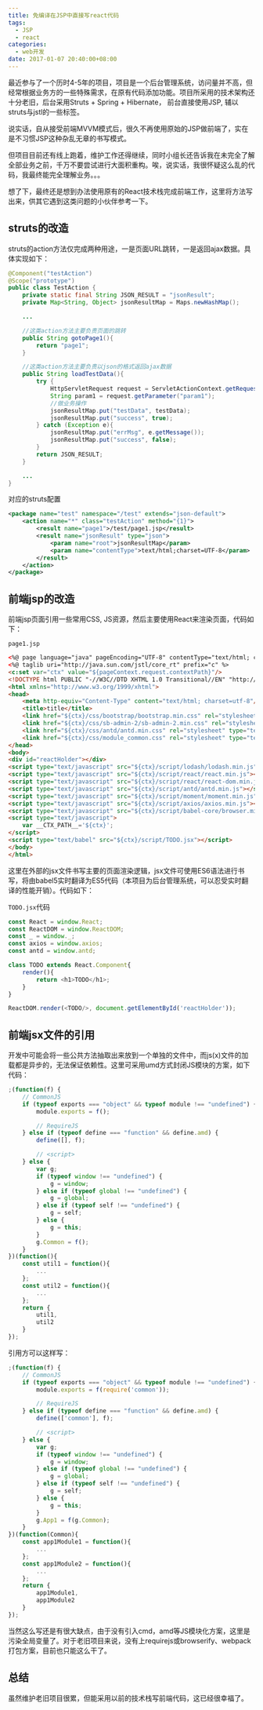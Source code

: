 ```yaml
---
title: 免编译在JSP中直接写react代码
tags:
  - JSP
  - react
categories:
  - web开发
date: 2017-01-07 20:40:00+08:00
---
```


最近参与了一个历时4-5年的项目，项目是一个后台管理系统，访问量并不高，但经常根据业务方的一些特殊需求，在原有代码添加功能。项目所采用的技术架构还十分老旧，后台采用Struts + Spring + Hibernate， 前台直接使用JSP, 辅以struts与jstl的一些标签。

说实话，自从接受前端MVVM模式后，很久不再使用原始的JSP做前端了，实在是不习惯JSP这种杂乱无章的书写模式。

但项目目前还有线上跑着，维护工作还得继续，同时小组长还告诉我在未完全了解全部业务之前，千万不要尝试进行大面积重构。唉，说实话，我很怀疑这么乱的代码，我最终能完全理解业务。。。

想了下，最终还是想到办法使用原有的React技术栈完成前端工作，这里将方法写出来，供其它遇到这类问题的小伙伴参考一下。

## struts的改造

struts的action方法仅完成两种用途，一是页面URL跳转，一是返回ajax数据。具体实现如下：

```java
@Component("testAction")
@Scope("prototype")
public class TestAction {
    private static final String JSON_RESULT = "jsonResult";
    private Map<String, Object> jsonResultMap = Maps.newHashMap();

    ...

    //这类action方法主要负责页面的跳转
    public String gotoPage1(){
        return "page1";
    }

    //这类action方法主要负责以json的格式返回ajax数据
    public String loadTestData(){
        try {
            HttpServletRequest request = ServletActionContext.getRequest();
            String param1 = request.getParameter("param1");
            //做业务操作
            jsonResultMap.put("testData", testData);
            jsonResultMap.put("success", true);
        } catch (Exception e){
            jsonResultMap.put("errMsg", e.getMessage());
            jsonResultMap.put("success", false);
        }
        return JSON_RESULT;
    }

    ...
}
```

对应的struts配置

```xml
<package name="test" namespace="/test" extends="json-default">
    <action name="*" class="testAction" method="{1}">
        <result name="page1">/test/page1.jsp</result>
        <result name="jsonResult" type="json">
            <param name="root">jsonResultMap</param>
            <param name="contentType">text/html;charset=UTF-8</param>
        </result>
    </action>
</package>
```

## 前端jsp的改造

前端jsp页面引用一些常用CSS, JS资源，然后主要使用React来渲染页面，代码如下：

`page1.jsp`

```html
<%@ page language="java" pageEncoding="UTF-8" contentType="text/html; charset=UTF-8" %>
<%@ taglib uri="http://java.sun.com/jstl/core_rt" prefix="c" %>
<c:set var="ctx" value="${pageContext.request.contextPath}"/>
<!DOCTYPE html PUBLIC "-//W3C//DTD XHTML 1.0 Transitional//EN" "http://www.w3.org/TR/xhtml1/DTD/xhtml1-transitional.dtd">
<html xmlns="http://www.w3.org/1999/xhtml">
<head>
    <meta http-equiv="Content-Type" content="text/html; charset=utf-8"/>
    <title>title</title>
    <link href="${ctx}/css/bootstrap/bootstrap.min.css" rel="stylesheet" type="text/css"/>
    <link href="${ctx}/css/sb-admin-2/sb-admin-2.min.css" rel="stylesheet" type="text/css"/>
    <link href="${ctx}/css/antd/antd.min.css" rel="stylesheet" type="text/css"/>
    <link href="${ctx}/css/module_common.css" rel="stylesheet" type="text/css"/>
</head>
<body>
<div id="reactHolder"></div>
<script type="text/javascript" src="${ctx}/script/lodash/lodash.min.js"></script>
<script type="text/javascript" src="${ctx}/script/react/react.min.js"></script>
<script type="text/javascript" src="${ctx}/script/react/react-dom.min.js"></script>
<script type="text/javascript" src="${ctx}/script/antd/antd.min.js"></script>
<script type="text/javascript" src="${ctx}/script/moment/moment.min.js"></script>
<script type="text/javascript" src="${ctx}/script/axios/axios.min.js"></script>
<script type="text/javascript" src="${ctx}/script/babel-core/browser.min.js"></script>
<script type="text/javascript">
    var __CTX_PATH__='${ctx}';
</script>
<script type="text/babel" src="${ctx}/script/TODO.jsx"></script>
</body>
</html>
```

这里在外部的jsx文件书写主要的页面渲染逻辑，jsx文件可使用ES6语法进行书写，将由babel5实时翻译为ES5代码（本项目为后台管理系统，可以忍受实时翻译的性能开销）。代码如下：

`TODO.jsx`代码

```javascript
const React = window.React;
const ReactDOM = window.ReactDOM;
const _ = window._;
const axios = window.axios;
const antd = window.antd;

class TODO extends React.Component{
    render(){
        return <h1>TODO</h1>;
    }
}

ReactDOM.render(<TODO/>, document.getElementById('reactHolder'));
```

## 前端jsx文件的引用

开发中可能会将一些公共方法抽取出来放到一个单独的文件中，而js(x)文件的加载都是异步的，无法保证依赖性。这里可采用umd方式封闭JS模块的方案，如下代码：

```javascript
;(function(f) {
    // CommonJS
    if (typeof exports === "object" && typeof module !== "undefined") {
        module.exports = f();

        // RequireJS
    } else if (typeof define === "function" && define.amd) {
        define([], f);

        // <script>
    } else {
        var g;
        if (typeof window !== "undefined") {
            g = window;
        } else if (typeof global !== "undefined") {
            g = global;
        } else if (typeof self !== "undefined") {
            g = self;
        } else {
            g = this;
        }
        g.Common = f();
    }
})(function(){
    const util1 = function(){
        ...
    };
    const util2 = function(){
        ...
    };
    return {
        util1,
        util2
    }
});
```

引用方可以这样写：

```javascript
;(function(f) {
    // CommonJS
    if (typeof exports === "object" && typeof module !== "undefined") {
        module.exports = f(require('common'));

        // RequireJS
    } else if (typeof define === "function" && define.amd) {
        define(['common'], f);

        // <script>
    } else {
        var g;
        if (typeof window !== "undefined") {
            g = window;
        } else if (typeof global !== "undefined") {
            g = global;
        } else if (typeof self !== "undefined") {
            g = self;
        } else {
            g = this;
        }
        g.App1 = f(g.Common);
    }
})(function(Common){
    const app1Module1 = function(){
        ...
    };
    const app1Module2 = function(){
        ...
    };
    return {
        app1Module1,
        app1Module2
    }
});
```

当然这么写还是有很大缺点，由于没有引入cmd，amd等JS模块化方案，这里是污染全局变量了。对于老旧项目来说，没有上requirejs或browserify、webpack打包方案，目前也只能这么干了。

## 总结

虽然维护老旧项目很累，但能采用以前的技术栈写前端代码，这已经很幸福了。
